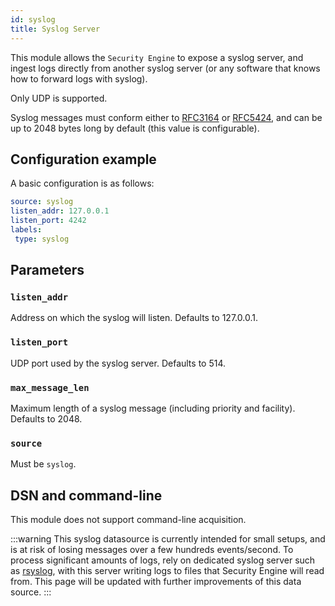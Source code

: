 ```yaml
---
id: syslog
title: Syslog Server
---
```



This module allows the `Security Engine` to expose a syslog server, and ingest logs directly from another syslog server (or any software that knows how to forward logs with syslog).

Only UDP is supported.

Syslog messages must conform either to [RFC3164](https://datatracker.ietf.org/doc/html/rfc3164) or [RFC5424](https://datatracker.ietf.org/doc/html/rfc5424), and can be up to 2048 bytes long by default (this value is configurable).


## Configuration example

A basic configuration is as follows:

```yaml
source: syslog
listen_addr: 127.0.0.1
listen_port: 4242
labels:
 type: syslog
```

## Parameters

### `listen_addr`

Address on which the syslog will listen. Defaults to 127.0.0.1.

### `listen_port`

UDP port used by the syslog server. Defaults to 514.

### `max_message_len`

Maximum length of a syslog message (including priority and facility). Defaults to 2048.

### `source`

Must be `syslog`.




## DSN and command-line

This module does not support command-line acquisition.


:::warning
This syslog datasource is currently intended for small setups, and is at risk of losing messages over a few hundreds events/second.
To process significant amounts of logs, rely on dedicated syslog server such as [rsyslog](https://www.rsyslog.com/), with this server writing logs to files that Security Engine will read from.
This page will be updated with further improvements of this data source.
:::
